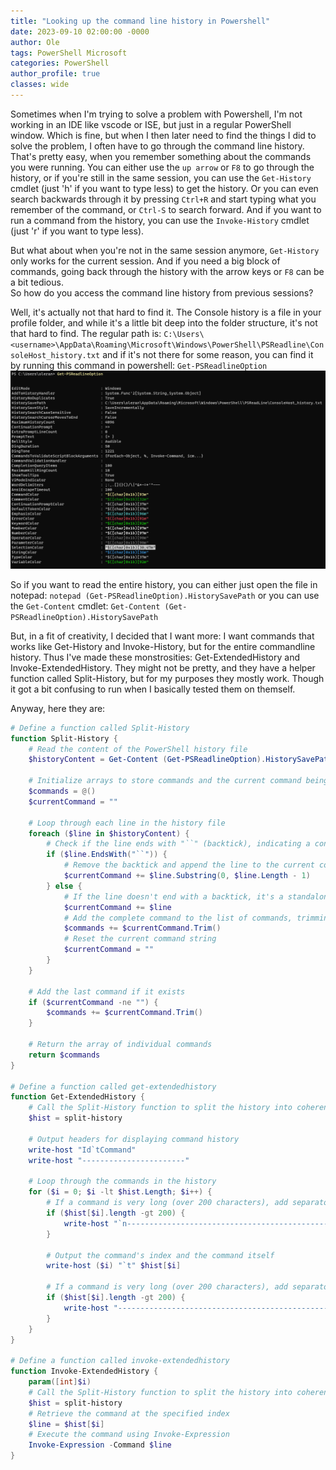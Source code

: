 ```yaml
---
title: "Looking up the command line history in Powershell"
date: 2023-09-10 02:00:00 -0000
author: Ole
tags: PowerShell Microsoft 
categories: PowerShell 
author_profile: true
classes: wide
---
```



Sometimes when I'm trying to solve a problem with Powershell, I'm not working in an IDE like vscode or ISE, but just in a regular PowerShell window. Which is fine, but when I then later need to find the things I did to solve the problem, I often have to go through the command line history.  That's pretty easy, when you remember something about the commands you were running. You can either use the `up arrow` or `F8` to go through the history, or if you're still in the same session, you can use the `Get-History` cmdlet (just 'h' if you want to type less) to get the history. Or you can even search backwards through it by pressing `Ctrl+R` and start typing what you remember of the command, or `Ctrl-S` to search forward. And if you want to run a command from the history, you can use the `Invoke-History` cmdlet (just 'r' if you want to type less).

But what about when you're not in the same session anymore, `Get-History` only works for the current session. And if you need a big block of commands, going back through the history with the arrow keys or `F8` can be a bit tedious.  
So how do you access the command line history from previous sessions?

Well, it's actually not that hard to find it. The Console history is a file in your profile folder, and while it's a little bit deep into the folder structure, it's not that hard to find. The regular path is: `C:\Users\<username>\AppData\Roaming\Microsoft\Windows\PowerShell\PSReadline\ConsoleHost_history.txt`
and if it's not there for some reason, you can find it by running this command in powershell: `Get-PSReadlineOption`
![Get-PSReadlineOption](/assets/images/commandlinehistory/commandlinehistory.png)

So if you want to read the entire history, you can either just open the file in notepad: `notepad (Get-PSReadlineOption).HistorySavePath` or you can use the `Get-Content` cmdlet: `Get-Content (Get-PSReadlineOption).HistorySavePath`

But, in a fit of creativity, I decided that I want more: I want commands that works like Get-History and Invoke-History, but for the entire commandline history. Thus I've made these monstrosities: Get-ExtendedHistory and Invoke-ExtendedHistory.
They might not be pretty, and they have a helper function called Split-History, but for my purposes they mostly work. Though it got a bit confusing to run when I basically tested them on themself. 

Anyway, here they are:

```powershell
# Define a function called Split-History
function Split-History {
    # Read the content of the PowerShell history file
    $historyContent = Get-Content (Get-PSReadlineOption).HistorySavePath

    # Initialize arrays to store commands and the current command being processed
    $commands = @()
    $currentCommand = ""

    # Loop through each line in the history file
    foreach ($line in $historyContent) {
        # Check if the line ends with "``" (backtick), indicating a continuation of a multiline command
        if ($line.EndsWith("``")) {
            # Remove the backtick and append the line to the current command
            $currentCommand += $line.Substring(0, $line.Length - 1)
        } else {
            # If the line doesn't end with a backtick, it's a standalone command
            $currentCommand += $line
            # Add the complete command to the list of commands, trimming any leading/trailing whitespace
            $commands += $currentCommand.Trim()
            # Reset the current command string
            $currentCommand = ""
        }
    }

    # Add the last command if it exists
    if ($currentCommand -ne "") {
        $commands += $currentCommand.Trim()
    }

    # Return the array of individual commands
    return $commands
}

# Define a function called get-extendedhistory
function Get-ExtendedHistory {
    # Call the Split-History function to split the history into coherent commands
    $hist = split-history

    # Output headers for displaying command history
    write-host "Id`tCommand"
    write-host "-----------------------"

    # Loop through the commands in the history
    for ($i = 0; $i -lt $hist.Length; $i++) {
        # If a command is very long (over 200 characters), add separators for readability
        if ($hist[$i].length -gt 200) {
            write-host "`n--------------------------------------------------------------------------------------------"
        }

        # Output the command's index and the command itself
        write-host ($i) "`t" $hist[$i]

        # If a command is very long (over 200 characters), add separators for readability
        if ($hist[$i].length -gt 200) {
            write-host "--------------------------------------------------------------------------------------------`n"
        }
    }
}

# Define a function called invoke-extendedhistory
function Invoke-ExtendedHistory {
    param([int]$i)
    # Call the Split-History function to split the history into coherent commands
    $hist = split-history
    # Retrieve the command at the specified index
    $line = $hist[$i]
    # Execute the command using Invoke-Expression
    Invoke-Expression -Command $line
}
```